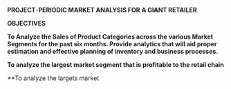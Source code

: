 **PROJECT**-**PERIODIC MARKET ANALYSIS FOR A GIANT RETAILER**

**OBJECTIVES**

**To Analyze the Sales of Product Categories across the various Market Segments for the past six months. Provide analytics that will aid proper estimation and effective planning of inventory and business processes.**

**To analyze the largest market segment that is profitable to the retail chain**

**To analyze the largets market 
